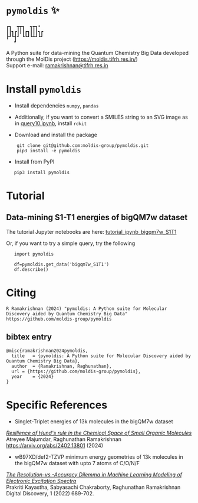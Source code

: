 # `pymoldis` ✨

```
┏┓  ┳┳┓  ┓┳┓• 
┃┃┓┏┃┃┃┏┓┃┃┃┓┏
┣┛┗┫┛ ┗┗┛┗┻┛┗┛
   ┛                                                                                                         
```
 A Python suite for data-mining the Quantum Chemistry Big Data developed through the MolDis project (https://moldis.tifrh.res.in/)  
 Support e-mail: ramakrishnan@tifrh.res.in

# Install `pymoldis` 

 - Install dependencies `numpy`, `pandas`
 - Additionally, if you want to convert a SMILES string to an SVG image as in [query10.ipynb](https://github.com/moldis-group/pymoldis/blob/main/tutorial_ipynb_bigqm7w_S1T1/query_10.ipynb), install `rdkit`

- Download and install the package
```
    git clone git@github.com:moldis-group/pymoldis.git
    pip3 install -e pymoldis
```

- Install from PyPI
```
   pip3 install pymoldis
```

# Tutorial

## Data-mining S1-T1 energies of bigQM7w dataset

The tutorial Jupyter notebooks are here: [tutorial_ipynb_bigqm7w_S1T1](https://github.com/moldis-group/pymoldis/tree/main/tutorial_ipynb_bigqm7w_S1T1)

Or, if you want to try a simple  query, try the following

```
   import pymoldis

   df=pymoldis.get_data('bigqm7w_S1T1')
   df.describe()
```
# Citing 

```
R Ramakrishnan (2024) "pymoldis: A Python suite for Molecular Discovery aided by Quantum Chemistry Big Data" https://github.com/moldis-group/pymoldis
```

## bibtex entry

```
@misc{ramakrishnan2024pymoldis,
  title   = {pymoldis: A Python suite for Molecular Discovery aided by Quantum Chemistry Big Data},
  author  = {Ramakrishnan, Raghunathan},
  url = {https://github.com/moldis-group/pymoldis},
  year    = {2024}
}
```

# Specific References
- Singlet-Triplet energies of 13k molecules in the bigQM7w dataset

[_Resilience of Hund's rule in the Chemical Space of Small Organic Molecules_](https://arxiv.org/abs/2402.13801)    
Atreyee Majumdar, Raghunathan Ramakrishnan   
https://arxiv.org/abs/2402.13801 (2024)

- wB97XD/def2-TZVP minimum energy geometries of 13k molecules in the bigQM7w dataset with upto 7 atoms of C/O/N/F

[_The Resolution-vs.-Accuracy Dilemma in Machine Learning Modeling of Electronic Excitation Spectra_](https://doi.org/10.1039/D1DD00031D)                  
Prakriti Kayastha, Sabyasachi Chakraborty, Raghunathan Ramakrishnan    
Digital Discovery, 1 (2022) 689-702.    
